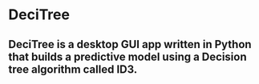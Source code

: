 # DeciTree
## DeciTree is a desktop GUI app written in Python that builds a predictive model using a Decision tree algorithm called ID3.

